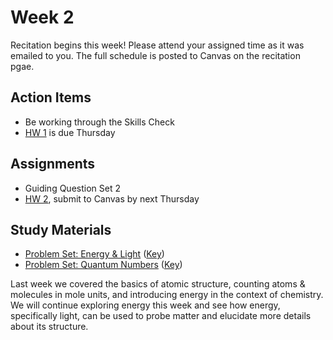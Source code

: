 # Week 2

Recitation begins this week!  Please attend your assigned time as it was emailed to you.  The full schedule is posted to Canvas on the recitation pgae.


## Action Items
- Be working through the Skills Check
- [HW 1](https://genchem.science.psu.edu/homework-1-houck) is due Thursday


## Assignments
 
- Guiding Question Set 2
- [HW 2](https://genchem.science.psu.edu/homework-2-houck), submit to Canvas by next Thursday

## Study Materials
- [Problem Set: Energy & Light](https://media.ed.science.psu.edu/sites/media/ed/files/documents/4_problem_set_energylight.pdf) ([Key](https://media.ed.science.psu.edu/sites/media/ed/files/documents/problem_set_energylight_key.pdf))
- [Problem Set: Quantum Numbers](https://media.ed.science.psu.edu/sites/media/ed/files/documents/5_quantum_numbers.pdf) ([Key](https://media.ed.science.psu.edu/sites/media/ed/files/documents/quantum_numbers_key.pdf))


Last week we covered the basics of atomic structure, counting atoms & molecules in mole units, and introducing energy in the context of chemistry.  We will continue exploring energy this week and see how energy, specifically light, can be used to probe matter and elucidate more details about its structure.
